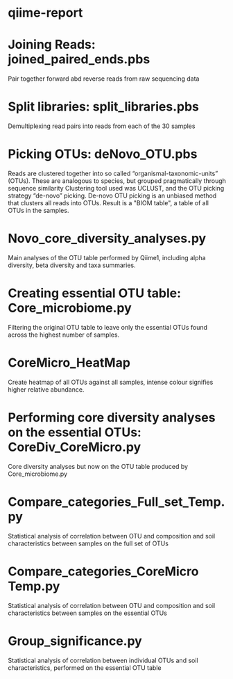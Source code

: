 # qiime-report


# Joining Reads: joined_paired_ends.pbs

Pair together forward abd reverse reads from raw sequencing data


# Split libraries: split_libraries.pbs	

Demultiplexing read pairs into reads from each of the 30 samples

# Picking OTUs: deNovo_OTU.pbs

Reads are clustered together into so called “organismal-taxonomic-units” (OTUs). 
These are analogous to species, but grouped pragmatically through sequence similarity
Clustering tool used was UCLUST, and the OTU picking strategy “de-novo” picking.
De-novo OTU picking is an unbiased method that clusters all reads into OTUs.
Result is a "BIOM table", a table of all OTUs in the samples.

 
# Novo_core_diversity_analyses.py   

Main analyses of the OTU table performed by Qiime1, including alpha diversity, beta diversity and taxa summaries.
  

# Creating essential OTU table: Core_microbiome.py

Filtering the original OTU table to leave only the essential OTUs found across the highest number of samples.


# CoreMicro_HeatMap

Create heatmap of all OTUs against all samples, intense colour signifies higher relative abundance.

# Performing core diversity analyses on the essential OTUs: CoreDiv_CoreMicro.py

Core diversity analyses but now on the OTU table produced by Core_microbiome.py

# Compare_categories_Full_set_Temp.py

Statistical analysis of correlation between OTU and composition and soil characteristics between samples on the full set of OTUs


# Compare_categories_CoreMicro Temp.py

Statistical analysis of correlation between OTU and composition and soil characteristics between samples on the essential OTUs


# Group_significance.py

Statistical analysis of correlation between individual OTUs and soil characteristics, performed on the essential OTU table


